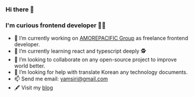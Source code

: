 ### Hi there 👋 

### I'm curious frontend developer 🧑‍💻

<!--
**nanggo/nanggo** is a ✨ _special_ ✨ repository because its `README.md` (this file) appears on your GitHub profile.

Here are some ideas to get you started:

- 🔭 I’m currently working on ...
- 🌱 I’m currently learning ...
- 👯 I’m looking to collaborate on ...
- 🤔 I’m looking for help with ...
- 💬 Ask me about ...
- 📫 How to reach me: ...
- 😄 Pronouns: ...
- ⚡ Fun fact: ...
-->



- 🔭 I’m currently working on [AMOREPACIFIC Group](https://www.apgroup.com/) as freelance frontend developer.
- 🌱 I’m currently learning react and typescript deeply 🕵️
- 👯 I’m looking to collaborate on any open-source project to improve world better.
- 🤔 I’m looking for help with translate Korean any technology documents.
- 📫 Send me email: yamsiri@gmail.com
- 🖋 Visit my [blog](https://nanggo.dev)
